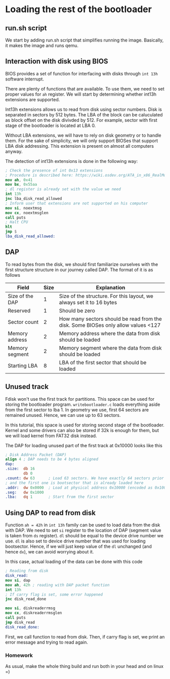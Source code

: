 # Loading the rest of the bootloader

## run.sh script

We start by adding run.sh script that simplifies running the image. Basically, it makes the image and runs qemu.

## Interaction with disk using BIOS

BIOS provides a set of function for interfacing with disks through ```int 13h``` software interrupt.

There are plenty of functions that are available. To use them, we need to set proper values for ```ah``` register. We will start by determining whether int13h extensions are supported.

Int13h extensions allows us to read from disk using sector numbers. Disk is separated in sectors by 512 bytes. The LBA of the block can be caluculated as block offset on the disk divivded by 512. For example, sector with first stage of the bootloader is located at LBA 0.

Without LBA extensions, we will have to rely on disk geometry or to handle them. For the sake of simplicity, we will only support BIOSes that support LBA disk addressing. This extension is present on almost all computers anyway.

The detection of int13h extensions is done in the following way:

```nasm
; Check the presence of int 0x13 extensions
; Procedure is described here: https://wiki.osdev.org/ATA_in_x86_RealMode_(BIOS)
mov ah, 0x41
mov bx, 0x55aa
; dl register is already set with the value we need
int 13h
jnc lba_disk_read_allowed
; Inform user that extensions are not supported on his computer
mov si, noextmsg
mov cx, noextmsglen
call puts
; Halt CPU
hlt
jmp $
lba_disk_read_allowed:
```

## DAP

To read bytes from the disk, we should first familiarize ourselves with the first structure structure in our journey called DAP. The format of it is as follows

| Field           | Size | Explanation                                                                       |
|-----------------|------|-----------------------------------------------------------------------------------|
| Size of the DAP | 1    | Size of the structure. For this layout, we always set it to 16 bytes              |
| Reserved        | 1    | Should be zero                                                                    |
| Sector count    | 2    | How many sectors should be read from the disk. Some BIOSes only allow values <127 |
| Memory address  | 2    | Memory address where the data from disk should be loaded                          |
| Memory segment  | 2    | Memory segment where the data from disk should be loaded                          |
| Starting LBA    | 8    | LBA of the first sector that should be loaded                                     |

## Unused track

Fdisk won't use the first track for partitions. This space can be used for storing the bootloader program. ```writebootloader.c``` loads everything aside from the first sector to lba 1. In geometry we use, first 64 sectors are remained unused. Hence, we can use up to 63 sectors.

In this tutorial, this space is used for storing second stage of the bootloader. Kernel and some drivers can also be stored if 32k is enough for them, but we will load kernel from FAT32 disk instead.

The DAP for loading unused part of the first track at 0x10000 looks like this

```nasm
; Disk Address Packet (DAP)
align 4 ; DAP needs to be 4 bytes aligned
dap:
.size:  db 16
        db 0
.count: dw 63      ; Load 63 sectors. We have exactly 64 sectors prior to the first partition
; and the first one is bootsector that is already loaded here
.addr:  dw 0x0000  ; Load at physical address 0x10000 (encoded as 0x1000:0x0000)
.seg:   dw 0x1000
.lba:   dq 1       ; Start from the first sector
```

## Using DAP to read from disk

Function ```ah = 42h``` in ```int 13h``` family can be used to load data from the disk with DAP. We need to set ```si``` register to the location of DAP (segment value is taken from ```ds``` register). ```dl``` should be equal to the device drive number we use. ```dl``` is also set to device drive number that was used for loading bootsector. Hence, if we will just keep value of the ```dl``` unchanged (and hence ```dx```), we can avoid worrying about it.

In this case, actual loading of the data can be done with this code

```nasm
; Reading from disk
disk_read:
mov si, dap
mov ah, 42h ; reading with DAP packet function
int 13h
; If carry flag is set, some error happened
jnc disk_read_done

mov si, diskreaderrmsg
mov cx, diskreaderrmsglen
call puts
jmp disk_read
disk_read_done:
```

First, we call function to read from disk. Then, if carry flag is set, we print an error message and trying to read again.


### Homework

As usual, make the whole thing build and run both in your head and on linux =)